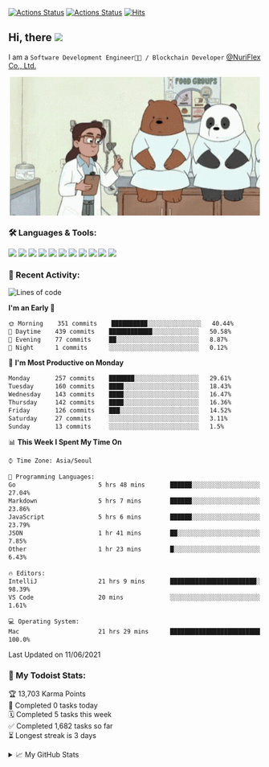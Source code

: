 
[![Actions Status](https://github.com/ddok2/ddok2/workflows/Todoist%20Readme/badge.svg)](https://github.com/ddok2/ddok2/actions)
[![Actions Status](https://github.com/ddok2/ddok2/workflows/wakatime-stats/badge.svg)](https://github.com/ddok2/ddok2/actions)
[![Hits](https://hits.seeyoufarm.com/api/count/incr/badge.svg?url=https%3A%2F%2Fgithub.com%2Fddok2&count_bg=%23FF9595&title_bg=%23555555&icon=github.svg&icon_color=%23FFFFFF&title=hits&edge_flat=false)](https://hits.seeyoufarm.com)

<!-- ![visitors](https://visitor-badge.laobi.icu/badge?page_id=ddok2.ddok2) -->
## Hi, there <img src="https://raw.githubusercontent.com/MartinHeinz/MartinHeinz/master/wave.gif" width="25px">

I am a `Software Development Engineer🧑‍💻 / Blockchain Developer` [@NuriFlex Co., Ltd.](https://nuriflex.com)


<p align="center">
<img align="center" alt="GIF" src="img/debugging.gif" />
</p>


### 🛠 Languages & Tools:
<p>
    <img src="https://img.shields.io/badge/go-%2300ADD8.svg?&style=for-the-badge&logo=go&logoColor=white"/>
    <img src="https://img.shields.io/badge/node.js%20-%2343853D.svg?&style=for-the-badge&logo=node.js&logoColor=white"/>
    <img src="https://img.shields.io/badge/javascript%20-%23323330.svg?&style=for-the-badge&logo=javascript&logoColor=%23F7DF1E"/>
    <img src="https://img.shields.io/badge/typescript%20-%23007ACC.svg?&style=for-the-badge&logo=typescript&logoColor=white"/>
    <img src="https://img.shields.io/badge/python%20-%2314354C.svg?&style=for-the-badge&logo=python&logoColor=white"/>
    <img src="https://img.shields.io/badge/react%20-%2320232a.svg?&style=for-the-badge&logo=react&logoColor=%2361DAFB"/>
    <img src="https://img.shields.io/badge/AWS%20-%23FF9900.svg?&style=for-the-badge&logo=amazon-aws&logoColor=white"/>
    <img src="https://img.shields.io/badge/Google%20Cloud%20-%234285F4.svg?&style=for-the-badge&logo=google-cloud&logoColor=white"/>
    <img src="https://img.shields.io/badge/docker%20-%230db7ed.svg?&style=for-the-badge&logo=docker&logoColor=white"/>
    <img src="https://img.shields.io/badge/kubernetes%20-%23326ce5.svg?&style=for-the-badge&logo=kubernetes&logoColor=white"/>
    <img src="https://img.shields.io/badge/ansible%20-%231A1918.svg?&style=for-the-badge&logo=ansible&logoColor=white"/>
</p>

### 🌈 Recent Activity:
<!--START_SECTION:waka-->
![Lines of code](https://img.shields.io/badge/From%20Hello%20World%20I%27ve%20Written-692628%20lines%20of%20code-blue)

**I'm an Early 🐤** 

```text
🌞 Morning    351 commits    ██████████░░░░░░░░░░░░░░░   40.44% 
🌆 Daytime    439 commits    ████████████░░░░░░░░░░░░░   50.58% 
🌃 Evening    77 commits     ██░░░░░░░░░░░░░░░░░░░░░░░   8.87% 
🌙 Night      1 commits      ░░░░░░░░░░░░░░░░░░░░░░░░░   0.12%

```
📅 **I'm Most Productive on Monday** 

```text
Monday       257 commits    ███████░░░░░░░░░░░░░░░░░░   29.61% 
Tuesday      160 commits    ████░░░░░░░░░░░░░░░░░░░░░   18.43% 
Wednesday    143 commits    ████░░░░░░░░░░░░░░░░░░░░░   16.47% 
Thursday     142 commits    ████░░░░░░░░░░░░░░░░░░░░░   16.36% 
Friday       126 commits    ███░░░░░░░░░░░░░░░░░░░░░░   14.52% 
Saturday     27 commits     ░░░░░░░░░░░░░░░░░░░░░░░░░   3.11% 
Sunday       13 commits     ░░░░░░░░░░░░░░░░░░░░░░░░░   1.5%

```


📊 **This Week I Spent My Time On** 

```text
⌚︎ Time Zone: Asia/Seoul

💬 Programming Languages: 
Go                       5 hrs 48 mins       ██████░░░░░░░░░░░░░░░░░░░   27.04% 
Markdown                 5 hrs 7 mins        ██████░░░░░░░░░░░░░░░░░░░   23.86% 
JavaScript               5 hrs 6 mins        ██████░░░░░░░░░░░░░░░░░░░   23.79% 
JSON                     1 hr 41 mins        ██░░░░░░░░░░░░░░░░░░░░░░░   7.85% 
Other                    1 hr 23 mins        █░░░░░░░░░░░░░░░░░░░░░░░░   6.43%

🔥 Editors: 
IntelliJ                 21 hrs 9 mins       ████████████████████████░   98.39% 
VS Code                  20 mins             ░░░░░░░░░░░░░░░░░░░░░░░░░   1.61%

💻 Operating System: 
Mac                      21 hrs 29 mins      █████████████████████████   100.0%

```


 Last Updated on 11/06/2021
<!--END_SECTION:waka-->

### 🚧 My Todoist Stats:
<!-- TODO-IST:START -->
🏆  13,703 Karma Points           
🌸  Completed 0 tasks today           
🗓  Completed 5 tasks this week           
✅  Completed 1,682 tasks so far           
⏳  Longest streak is 3 days
<!-- TODO-IST:END -->

<details>
<summary>📈 My GitHub Stats</summary>
<p align="center"> <img src="https://github-readme-stats.vercel.app/api?username=ddok2&show_icons=true" alt="ddok2" />
</details>

